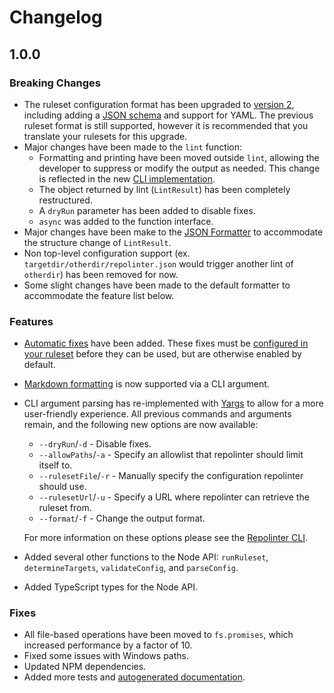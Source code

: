 # Changelog

## 1.0.0

### Breaking Changes
 * The ruleset configuration format has been upgraded to [version 2](./README.md#creating-a-ruleset), including adding a [JSON schema](./rulesets/schema.json) and support for YAML. The previous ruleset format is still supported, however it is recommended that you translate your rulesets for this upgrade.
 * Major changes have been made to the `lint` function:
   * Formatting and printing have been moved outside `lint`, allowing the developer to suppress or modify the output as needed. This change is reflected in the new [CLI implementation](./bin/repolinter.js).
   * The object returned by lint (`LintResult`) has been completely restructured.
   * A `dryRun` parameter has been added to disable fixes.
   * `async` was added to the function interface.
 * Major changes have been make to the [JSON Formatter](index.js) to accommodate the structure change of `LintResult`.
 * Non top-level configuration support (ex. `targetdir/otherdir/repolinter.json` would trigger another lint of `otherdir`) has been removed for now.
 * Some slight changes have been made to the default formatter to accommodate the feature list below.

### Features
* [Automatic fixes](./docs/md/fixes.md) have been added. These fixes must be [configured in your ruleset](./README.md#rules) before they can be used, but are otherwise enabled by default.
* [Markdown formatting](README.md#formatting-the-output) is now supported via a CLI argument.
* CLI argument parsing has re-implemented with [Yargs](https://github.com/yargs/yargs) to allow for a more user-friendly experience. All previous commands and arguments remain, and the following new options are now available:
  * `--dryRun`/`-d` - Disable fixes.
  * `--allowPaths`/`-a` - Specify an allowlist that repolinter should limit itself to.
  * `--rulesetFile`/`-r` - Manually specify the configuration repolinter should use.
  * `--rulesetUrl`/`-u` - Specify a URL where repolinter can retrieve the ruleset from.
  * `--format`/`-f` - Change the output format.

  For more information on these options please see the [Repolinter CLI](./bin/repolinter.js).
* Added several other functions to the Node API: `runRuleset`, `determineTargets`, `validateConfig`, and `parseConfig`.
* Added TypeScript types for the Node API.

### Fixes
 * All file-based operations have been moved to `fs.promises`, which increased performance by a factor of 10.
 * Fixed some issues with Windows paths.
 * Updated NPM dependencies.
 * Added more tests and [autogenerated documentation](https://newrelic-forks.github.io/repolinter/).
